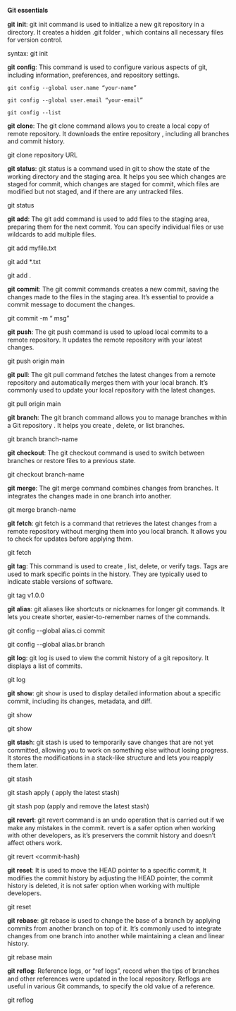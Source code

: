 𝐆𝐢𝐭 𝐞𝐬𝐬𝐞𝐧𝐭𝐢𝐚𝐥𝐬

𝐠𝐢𝐭 𝐢𝐧𝐢𝐭:
git init command is used to initialize a new git repository in a directory. It creates a hidden .git folder , which contains all necessary files for version control.

syntax: git init

𝐠𝐢𝐭 𝐜𝐨𝐧𝐟𝐢𝐠:
This command is used to configure various aspects of git, including information, preferences, and repository settings.

    git config --global user.name “your-name”
    
    git config --global user.email “your-email”
    
    git config --list
    
    
𝐠𝐢𝐭 𝐜𝐥𝐨𝐧𝐞:
The git clone command allows you to create a local copy of remote repository. It downloads the entire repository , including all branches and commit history.

git clone repository URL 

𝐠𝐢𝐭 𝐬𝐭𝐚𝐭𝐮𝐬:
git status is a command used in git to show the state of the working directory and the staging area. It helps you see which changes are staged for commit, which changes are staged for commit, which files are modified but not staged, and if there are any untracked files.

git status

𝐠𝐢𝐭 𝐚𝐝𝐝:
The git add command is used to add files to the staging area, preparing them for the next commit. You can specify individual files or use wildcards to add multiple files.

git add myfile.txt

git add *.txt

git add .

𝐠𝐢𝐭 𝐜𝐨𝐦𝐦𝐢𝐭:
The git commit commands creates a new commit, saving the changes made to the files in the staging area. It’s essential to provide a commit message to document the changes.

git commit -m “ msg”

𝐠𝐢𝐭 𝐩𝐮𝐬𝐡:
The git push command is used to upload local commits to a remote repository. It updates the remote repository with your latest changes.

git push origin main

𝐠𝐢𝐭 𝐩𝐮𝐥𝐥:
The git pull command fetches the latest changes from a remote repository and automatically merges them with your local branch. It’s commonly used to update your local repository with the latest changes.

git pull origin main

𝐠𝐢𝐭 𝐛𝐫𝐚𝐧𝐜𝐡:
The git branch command allows you to manage branches within a Git repository . It helps you create , delete, or list branches.

git branch branch-name

𝐠𝐢𝐭 𝐜𝐡𝐞𝐜𝐤𝐨𝐮𝐭:
The git checkout command is used to switch between branches or restore files to a previous state.

git checkout branch-name

𝐠𝐢𝐭 𝐦𝐞𝐫𝐠𝐞:
The git merge command combines changes from branches. It integrates the changes made in one branch into another.

git merge branch-name

𝐠𝐢𝐭 𝐟𝐞𝐭𝐜𝐡:
git fetch is a command that retrieves the latest changes from a remote repository without merging them into you local branch. It allows you to check for updates before applying them.

git fetch

𝐠𝐢𝐭 𝐭𝐚𝐠:
This command is used to create , list, delete, or verify tags. Tags are used to mark specific points in the history. They are typically used to indicate stable versions of software.

git tag v1.0.0

𝐠𝐢𝐭 𝐚𝐥𝐢𝐚𝐬:
git aliases like shortcuts or nicknames for longer git commands. It lets you create shorter, easier-to-remember names of the commands.

git config --global alias.ci commit

git config --global alias.br branch

𝐠𝐢𝐭 𝐥𝐨𝐠:
git log is used to view the commit history of a git repository. It displays a list of commits.

git log 

𝐠𝐢𝐭 𝐬𝐡𝐨𝐰:
git show is used to display detailed information about a specific commit, including its changes, metadata, and diff.

git show

git show <commit-hash>

𝐠𝐢𝐭 𝐬𝐭𝐚𝐬𝐡:
git stash is used to temporarily save changes that are not yet committed, allowing you to work on something else without losing progress. It stores the modifications in a stack-like structure and lets you reapply them later.

git stash

git stash apply ( apply the latest stash)

git stash pop (apply and remove the latest stash)

𝐠𝐢𝐭 𝐫𝐞𝐯𝐞𝐫𝐭:
git revert command is an undo operation that is carried out if we make any mistakes in the commit. revert is a safer option when working with other developers, as it’s preservers the commit history and doesn’t affect others work.

git revert <commit-hash)

𝐠𝐢𝐭 𝐫𝐞𝐬𝐞𝐭:
It is used to move the HEAD pointer to a specific commit, It modifies the commit history by adjusting the HEAD pointer, the commit history is deleted, it is not safer option when working with multiple developers.

git reset <commit-hash>

𝐠𝐢𝐭 𝐫𝐞𝐛𝐚𝐬𝐞:
git rebase is used to change the base of a branch by applying commits from another branch on top of it. It’s commonly used to integrate changes from one branch into another while maintaining a clean and linear history.

git rebase main

𝐠𝐢𝐭 𝐫𝐞𝐟𝐥𝐨𝐠:
Reference logs, or “ref logs”, record when the tips of branches and other references were updated in the local repository. Reflogs are useful in various Git commands, to specify the old value of a reference.

git reflog

 





































